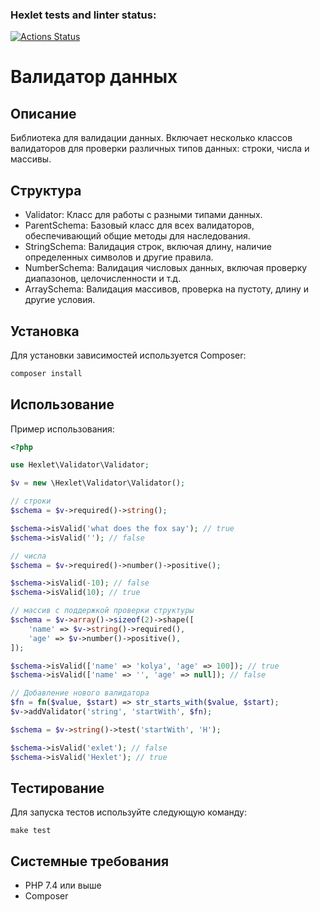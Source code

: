 ### Hexlet tests and linter status:
[![Actions Status](https://github.com/mekhdiars/php-oop-project-60/actions/workflows/hexlet-check.yml/badge.svg)](https://github.com/mekhdiars/php-oop-project-60/actions)

# Валидатор данных

## Описание

Библиотека для валидации данных. Включает несколько классов валидаторов для проверки различных типов данных: строки, числа и массивы.

## Структура

- Validator: Класс для работы с разными типами данных.
- ParentSchema: Базовый класс для всех валидаторов, обеспечивающий общие методы для наследования.
- StringSchema: Валидация строк, включая длину, наличие определенных символов и другие правила.
- NumberSchema: Валидация числовых данных, включая проверку диапазонов, целочисленности и т.д.
- ArraySchema: Валидация массивов, проверка на пустоту, длину и другие условия.

## Установка

Для установки зависимостей используется Composer:

```bash
composer install
```

## Использование

Пример использования:
```php
<?php

use Hexlet\Validator\Validator;

$v = new \Hexlet\Validator\Validator();

// строки
$schema = $v->required()->string();

$schema->isValid('what does the fox say'); // true
$schema->isValid(''); // false

// числа
$schema = $v->required()->number()->positive();

$schema->isValid(-10); // false
$schema->isValid(10); // true

// массив с поддержкой проверки структуры
$schema = $v->array()->sizeof(2)->shape([
    'name' => $v->string()->required(),
    'age' => $v->number()->positive(),
]);

$schema->isValid(['name' => 'kolya', 'age' => 100]); // true
$schema->isValid(['name' => '', 'age' => null]); // false

// Добавление нового валидатора
$fn = fn($value, $start) => str_starts_with($value, $start);
$v->addValidator('string', 'startWith', $fn);

$schema = $v->string()->test('startWith', 'H');

$schema->isValid('exlet'); // false
$schema->isValid('Hexlet'); // true
```

## Тестирование

Для запуска тестов используйте следующую команду:
```
make test
```

## Системные требования

* PHP 7.4 или выше
* Composer

